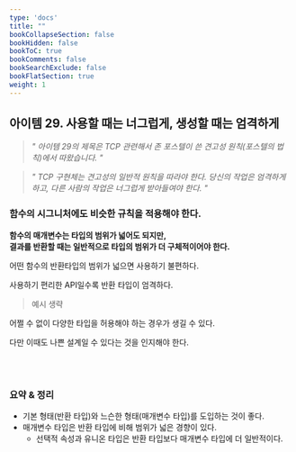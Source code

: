 ```yaml
---
type: 'docs'
title: ""
bookCollapseSection: false
bookHidden: false
bookToC: true
bookComments: false
bookSearchExclude: false
bookFlatSection: true
weight: 1
---
```


## 아이템 29. 사용할 때는 너그럽게, 생성할 때는 엄격하게

> *" 아이템 29의 제목은 TCP 관련해서 존 포스텔이 쓴 견고성 원칙(포스텔의 법칙)에서 따왔습니다. "*

> *" TCP 구현체는 견고성의 일반적 원칙을 따라야 한다. 당신의 작업은 엄격하게 하고, 다른 사람의 작업은 너그럽게 받아들여야 한다. "*


### 함수의 시그니처에도 비슷한 규칙을 적용해야 한다.

**함수의 매개변수는 타입의 범위가 넓어도 되지만,** <br>
**결과를 반환할 때는 일반적으로 타입의 범위가 더 구체적이어야 한다.**

어떤 함수의 반환타입의 범위가 넓으면 사용하기 불편하다.

사용하기 편리한 API일수록 반환 타입이 엄격하다.

> 예시 생략

어쩔 수 없이 다양한 타입을 허용해야 하는 경우가 생길 수 있다.

다만 이때도 나쁜 설계일 수 있다는 것을 인지해야 한다.

<br><br>

### 요약 & 정리

- 기본 형태(반환 타입)와 느슨한 형태(매개변수 타입)를 도입하는 것이 좋다.
- 매개변수 타입은 반환 타입에 비해 범위가 넓은 경향이 있다. 
  - 선택적 속성과 유니온 타입은 반환 타입보다 매개변수 타입에 더 일반적이다.